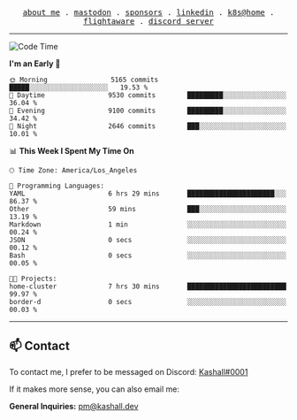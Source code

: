 <p align="center">
  <samp>
    <a href="https://jordanjones.org/">about me</a> .
    <a rel="me" href="https://mastodon.social/@kashall">mastodon</a> .
    <a href="https://github.com/sponsors/kashalls">sponsors</a> .
    <a href="https://linkedin.com/in/jordpjones">linkedin</a> .
    <a href="https://github.com/kashalls/home-cluster">k8s@home</a> .
    <a href="https://flightaware.com/adsb/stats/user/kashalls">flightaware</a> .
    <a href="https://discord.gg/V2WrCfqba9">discord server</a>
  </samp>
</p>

---

<!--START_SECTION:waka-->
![Code Time](http://img.shields.io/badge/Code%20Time-1%2C535%20hrs%2055%20mins-blue)

**I'm an Early 🐤** 

```text
🌞 Morning                5165 commits        █████░░░░░░░░░░░░░░░░░░░░   19.53 % 
🌆 Daytime                9530 commits        █████████░░░░░░░░░░░░░░░░   36.04 % 
🌃 Evening                9100 commits        █████████░░░░░░░░░░░░░░░░   34.42 % 
🌙 Night                  2646 commits        ███░░░░░░░░░░░░░░░░░░░░░░   10.01 % 
```


📊 **This Week I Spent My Time On** 

```text
🕑︎ Time Zone: America/Los_Angeles

💬 Programming Languages: 
YAML                     6 hrs 29 mins       ██████████████████████░░░   86.37 % 
Other                    59 mins             ███░░░░░░░░░░░░░░░░░░░░░░   13.19 % 
Markdown                 1 min               ░░░░░░░░░░░░░░░░░░░░░░░░░   00.24 % 
JSON                     0 secs              ░░░░░░░░░░░░░░░░░░░░░░░░░   00.12 % 
Bash                     0 secs              ░░░░░░░░░░░░░░░░░░░░░░░░░   00.05 % 

🐱‍💻 Projects: 
home-cluster             7 hrs 30 mins       █████████████████████████   99.97 % 
border-d                 0 secs              ░░░░░░░░░░░░░░░░░░░░░░░░░   00.03 % 
```


<!--END_SECTION:waka-->

---

## 📫 Contact

To contact me, I prefer to be messaged on Discord:  [Kashall#0001](https://discord.com/users/201077739589992448)

If it makes more sense, you can also email me:

**General Inquiries:** pm@kashall.dev  
